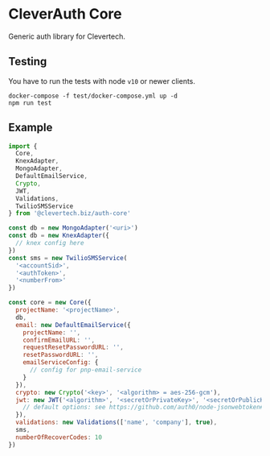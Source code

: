 
# CleverAuth Core

Generic auth library for Clevertech.


## Testing

You have to run the tests with node `v10` or newer
clients.

    docker-compose -f test/docker-compose.yml up -d
    npm run test


## Example

```javascript
import {
  Core,
  KnexAdapter,
  MongoAdapter,
  DefaultEmailService,
  Crypto,
  JWT,
  Validations,
  TwilioSMSService
} from '@clevertech.biz/auth-core'

const db = new MongoAdapter('<uri>')
const db = new KnexAdapter({
  // knex config here
})
const sms = new TwilioSMSService(
  '<accountSid>',
  '<authToken>',
  '<numberFrom>'
})

const core = new Core({
  projectName: '<projectName>',
  db,
  email: new DefaultEmailService({
    projectName: '',
    confirmEmailURL: '',
    requestResetPasswordURL: '',
    resetPasswordURL: '',
    emailServiceConfig: {
      // config for pnp-email-service
    }
  }),
  crypto: new Crypto('<key>', '<algorithm> = aes-256-gcm'),
  jwt: new JWT('<algorithm>', '<secretOrPrivateKey>', '<secretOrPublicKey>', {
    // default options: see https://github.com/auth0/node-jsonwebtoken#usage
  }),
  validations: new Validations(['name', 'company'], true),
  sms,
  numberOfRecoverCodes: 10
})
```
